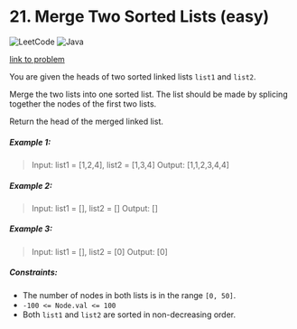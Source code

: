 # 21. Merge Two Sorted Lists (easy)

![LeetCode](https://img.shields.io/badge/LeetCode-000000?style=for-the-badge&logo=LeetCode&logoColor=#d16c06)
![Java](https://img.shields.io/badge/java-%23ED8B00.svg?style=for-the-badge&logo=openjdk&logoColor=white)

[link to problem](https://leetcode.com/problems/merge-two-sorted-lists/)

You are given the heads of two sorted linked lists `list1` and `list2`.

Merge the two lists into one sorted list. The list should be made by splicing together the nodes of the first two lists.

Return the head of the merged linked list.

##### Example 1:

> Input: list1 = [1,2,4], list2 = [1,3,4]
> Output: [1,1,2,3,4,4]

##### Example 2:

> Input: list1 = [], list2 = []
> Output: []

##### Example 3:

> Input: list1 = [], list2 = [0]
> Output: [0]

##### Constraints:

* The number of nodes in both lists is in the range `[0, 50]`.
* `-100 <= Node.val <= 100`
* Both `list1` and `list2` are sorted in non-decreasing order.